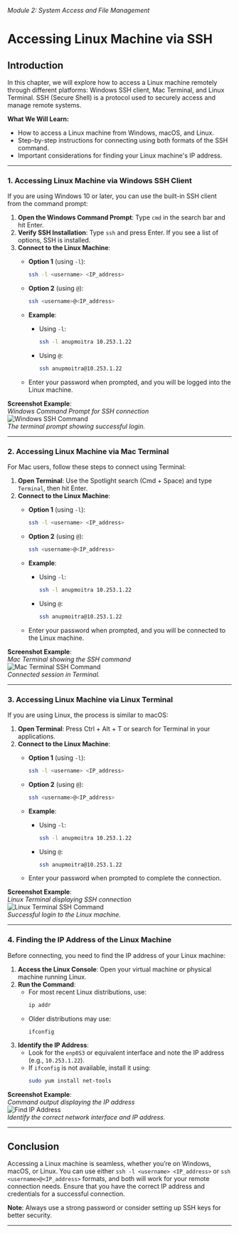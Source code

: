 *Module 2: System Access and File Management*
# Accessing Linux Machine via SSH

## Introduction  
In this chapter, we will explore how to access a Linux machine remotely through different platforms: Windows SSH client, Mac Terminal, and Linux Terminal. SSH (Secure Shell) is a protocol used to securely access and manage remote systems.

**What We Will Learn:**  
- How to access a Linux machine from Windows, macOS, and Linux.
- Step-by-step instructions for connecting using both formats of the SSH command.
- Important considerations for finding your Linux machine's IP address.

---

### **1. Accessing Linux Machine via Windows SSH Client**

If you are using Windows 10 or later, you can use the built-in SSH client from the command prompt:

1. **Open the Windows Command Prompt**: Type `cmd` in the search bar and hit Enter.
2. **Verify SSH Installation**: Type `ssh` and press Enter. If you see a list of options, SSH is installed.
3. **Connect to the Linux Machine**:
   - **Option 1** (using `-l`):
     ```bash
     ssh -l <username> <IP_address>
     ```
   - **Option 2** (using `@`):
     ```bash
     ssh <username>@<IP_address>
     ```
   - **Example**:
     - Using `-l`:
       ```bash
       ssh -l anupmoitra 10.253.1.22
       ```
     - Using `@`:
       ```bash
       ssh anupmoitra@10.253.1.22
       ```

   - Enter your password when prompted, and you will be logged into the Linux machine.

**Screenshot Example**:  
*Windows Command Prompt for SSH connection*  
![Windows SSH Command](screenshots/04-windows-ssh-connection.png)  
*The terminal prompt showing successful login.*

---

### **2. Accessing Linux Machine via Mac Terminal**

For Mac users, follow these steps to connect using Terminal:

1. **Open Terminal**: Use the Spotlight search (Cmd + Space) and type `Terminal`, then hit Enter.
2. **Connect to the Linux Machine**:
   - **Option 1** (using `-l`):
     ```bash
     ssh -l <username> <IP_address>
     ```
   - **Option 2** (using `@`):
     ```bash
     ssh <username>@<IP_address>
     ```
   - **Example**:
     - Using `-l`:
       ```bash
       ssh -l anupmoitra 10.253.1.22
       ```
     - Using `@`:
       ```bash
       ssh anupmoitra@10.253.1.22
       ```

   - Enter your password when prompted, and you will be connected to the Linux machine.

**Screenshot Example**:  
*Mac Terminal showing the SSH command*  
![Mac Terminal SSH Command](screenshots/04-mac-terminal-ssh.png)  
*Connected session in Terminal.*

---

### **3. Accessing Linux Machine via Linux Terminal**

If you are using Linux, the process is similar to macOS:

1. **Open Terminal**: Press Ctrl + Alt + T or search for Terminal in your applications.
2. **Connect to the Linux Machine**:
   - **Option 1** (using `-l`):
     ```bash
     ssh -l <username> <IP_address>
     ```
   - **Option 2** (using `@`):
     ```bash
     ssh <username>@<IP_address>
     ```
   - **Example**:
     - Using `-l`:
       ```bash
       ssh -l anupmoitra 10.253.1.22
       ```
     - Using `@`:
       ```bash
       ssh anupmoitra@10.253.1.22
       ```

   - Enter your password when prompted to complete the connection.

**Screenshot Example**:  
*Linux Terminal displaying SSH connection*  
![Linux Terminal SSH Command](screenshots/04-linux-terminal-ssh.png)  
*Successful login to the Linux machine.*

---

### **4. Finding the IP Address of the Linux Machine**

Before connecting, you need to find the IP address of your Linux machine:

1. **Access the Linux Console**: Open your virtual machine or physical machine running Linux.
2. **Run the Command**:
   - For most recent Linux distributions, use:
     ```bash
     ip addr
     ```
   - Older distributions may use:
     ```bash
     ifconfig
     ```
3. **Identify the IP Address**:
   - Look for the `enp0S3` or equivalent interface and note the IP address (e.g., `10.253.1.22`).
   - If `ifconfig` is not available, install it using:
     ```bash
     sudo yum install net-tools
     ```

**Screenshot Example**:  
*Command output displaying the IP address*  
![Find IP Address](screenshots/04-find-ip-address.png)  
*Identify the correct network interface and IP address.*

---

## **Conclusion**

Accessing a Linux machine is seamless, whether you’re on Windows, macOS, or Linux. You can use either `ssh -l <username> <IP_address>` or `ssh <username>@<IP_address>` formats, and both will work for your remote connection needs. Ensure that you have the correct IP address and credentials for a successful connection.

**Note**: Always use a strong password or consider setting up SSH keys for better security.

---
